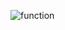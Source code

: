 ![function](https://github.com/loonkwil/loonkwil/assets/1401202/abb4bea6-9d31-47f5-a604-52b5e3f9799c)
